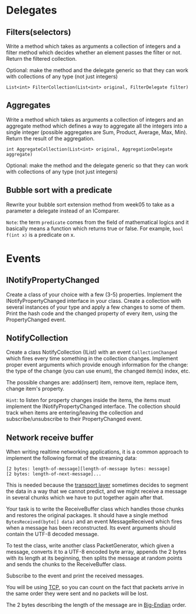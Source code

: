 # Delegates

## Filters(selectors)

Write a method which takes as arguments a collection of integers
and a filter method which decides whether an element passes the
filter or not. Return the filtered collection.

Optional: make the method and the delegate generic so that they
can work with collections of any type (not just integers)

`List<int> FilterCollection(List<int> original, FilterDelegate filter)`

## Aggregates

Write a method which takes as arguments a collection of integers
and an aggregate method which defines a way to aggregate all the
integers into a single integer (possible aggregates are Sum, Product,
Average, Max, Min). Return the result of the aggregation.

`int AggregateCollection(List<int> original, AggregationDelegate aggregate)`

Optional: make the method and the delegate generic so that they
can work with collections of any type (not just integers)

## Bubble sort with a predicate

Rewrite your bubble sort extension method from week05 to take
as a parameter a delegate instead of an IComparer.

`Note`: the term `predicate` comes from the field of mathematical
logics and it basically means a function which returns true or false.
For example, `bool f(int x)` is a predicate on x.

# Events

## INotifyPropertyChanged

Create a class of your choice with a few (3-5) properties. Implement
the INotifyPropertyChanged interface in your class. Create a collection
with several instances of your type and apply a few changes to some of them.
Print the hash code and the changed property of every item, 
using the PropertyChanged event.

## NotifyCollection

Create a class NotifyCollection (IList) with an event `CollectionChanged`
which fires every time something in the collection changes. Implement
proper event arguments which provide enough information for the change:
the type of the change (you can use enum), the changed item(s) index, etc.

The possible changes are: add(insert) item, remove item, replace item, 
change item's property.

`Hint`: to listen for property changes inside the items, the items must
implement the INotifyPropertyChanged interface. The collection should track
when items are entering/leaving the collection and subscribe/unsubscribe to 
their PropertyChanged event.

## Network receive buffer

When writing realtime networking applications, it is a common approach to
implement the following format of the streaming data: 

```
[2 bytes: length-of-message][length-of-message bytes: message]
[2 bytes: length-of-next-message]...
```

This is needed because the [transport layer](https://en.wikipedia.org/wiki/OSI_model) sometimes
decides to segment the data in a way that we cannot predict, and we might receive
a message in several chunks which we have to put together again after that. 

Your task is to write the ReceiveBuffer class which handles those chunks and restores
the original packages. It should have a single method `BytesReceived(byte[] data)`
and an event MessageReceived which fires when a message has been reconstructed.
Its event arguments should contain the UTF-8 decoded message.

To test the class, write another class PacketGenerator, which given a message,
converts it to a UTF-8 encoded byte array, appends the 2 bytes with its length at
its beginning, then splits the message at random points and sends the chunks to the
ReceiveBuffer class.

Subscribe to the event and print the received messages.

You will be using [TCP](https://en.wikipedia.org/wiki/Transmission_Control_Protocol), 
so you can count on the fact that packets arrive in the same
order they were sent and no packets will be lost.

The 2 bytes describing the length of the message are in [Big-Endian](https://en.wikipedia.org/wiki/Endianness) order.